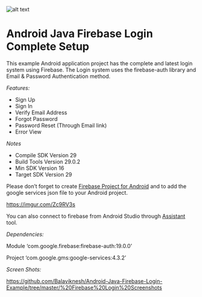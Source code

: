 ![alt text](https://firebase.google.com/downloads/brand-guidelines/PNG/logo-built_black.png)

# Android Java Firebase Login Complete Setup

This example Android application project has the complete and latest login system using Firebase. The Login system uses the firebase-auth library and Email & Password Authentication method. 

_*_Features:_*_
*  Sign Up 
*  Sign In
*  Verify Email Address 
*  Forgot Password
*  Password Reset (Through Email link)
*  Error View

_*_Notes_*_
* Compile SDK Version 29
* Build Tools Version 29.0.2
* Min SDK Version 16
* Target SDK Version 29

Please don’t forget to create [Firebase Project for Android](https://firebase.google.com/docs/android/setup?authuser=0) and to add the google services json file to your Android project. 

https://imgur.com/Zc9RV3s


You can also connect to firebase from Android Studio through [Assistant](https://developer.android.com/studio/write/firebase) tool.

_*Dependencies:*_

Module
‘com.google.firebase:firebase-auth:19.0.0’

Project
‘com.google.gms:google-services:4.3.2’


_*_Screen Shots:_*_

https://github.com/Balaviknesh/Android-Java-Firebase-Login-Example/tree/master/%20Firebase%20Login%20Screenshots
